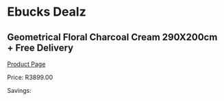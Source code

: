 
# Ebucks Dealz
## Geometrical Floral Charcoal Cream 290X200cm + Free Delivery
[Product Page](https://www.ebucks.com/web/shop/productSelected.do?prodId=1210115962&catId=1209942745)

Price: R3899.00

Savings: 


	